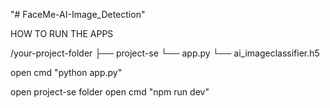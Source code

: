 "# FaceMe-AI-Image_Detection" 


HOW TO RUN THE APPS

/your-project-folder
├── project-se
└── app.py
└── ai_imageclassifier.h5

open cmd
"python app.py"


open project-se folder
open cmd
"npm run dev"
